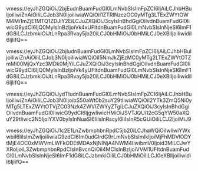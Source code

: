 
vmess://eyJhZGQiOiJ2bjEudnBuamFudGl0LmNvbSIsImFpZCI6IjAiLCJhbHBuIjoiIiwiZnAiOiIiLCJob3N0IjoiIiwiaWQiOiI1ZTRlNzczOC0yMTg3LTExZWYtOWM4Mi1mZjE1MTQ1ZDJiY2EiLCJuZXQiOiJ3cyIsInBhdGgiOiIvdnBuamFudGl0IiwicG9ydCI6IjQ0MyIsInBzIjoiVk4xUFItdnBuamFudGl0LmNvbSIsInNjeSI6ImF1dG8iLCJzbmkiOiJtLnRpa3Rvay5jb20iLCJ0bHMiOiJ0bHMiLCJ0eXBlIjoiIiwidiI6IjIifQ==

vmess://eyJhZGQiOiJ2bjIudnBuamFudGl0LmNvbSIsImFpZCI6IjAiLCJhbHBuIjoiIiwiZnAiOiIiLCJob3N0IjoiIiwiaWQiOiI5NmJkZjEzMC0yMTg2LTExZWYtOTZmMi00MjQxYzc3MDk0MjYiLCJuZXQiOiJ3cyIsInBhdGgiOiIvdnBuamFudGl0IiwicG9ydCI6IjQ0MyIsInBzIjoiVk4yUFItdnBuamFudGl0LmNvbSIsInNjeSI6ImF1dG8iLCJzbmkiOiJtLnRpa3Rvay5jb20iLCJ0bHMiOiJ0bHMiLCJ0eXBlIjoiIiwidiI6IjIifQ==

vmess://eyJhZGQiOiJydTIudnBuamFudGl0LmNvbSIsImFpZCI6IjAiLCJhbHBuIjoiIiwiZnAiOiIiLCJob3N0IjoibS50aWt0b2suY29tIiwiaWQiOiI2YTk3ZmQ5Ni0yMTg5LTExZWYtOTVjZC03Nzk4ZWVlZWYyZTgiLCJuZXQiOiJ3cyIsInBhdGgiOiIvdnBuamFudGl0IiwicG9ydCI6IjgwIiwicHMiOiJSVTJQUi12cG5qYW50aXQuY29tIiwic2N5IjoiYXV0byIsInNuaSI6IiIsInRscyI6IiIsInR5cGUiOiIiLCJ2IjoiMiJ9

vmess://eyJhZGQiOiJ1c2E1LnZwbmphbnRpdC5jb20iLCJhaWQiOiIwIiwiYWxwbiI6IiIsImZwIjoiIiwiaG9zdCI6Im0udGlrdG9rLmNvbSIsImlkIjoiMjFhMDVlODYtMjE4OC0xMWVmLWFkODEtMDAxNjNlNjA4NWM4IiwibmV0Ijoid3MiLCJwYXRoIjoiL3ZwbmphbnRpdCIsInBvcnQiOiI4MCIsInBzIjoiVVM1UFItdnBuamFudGl0LmNvbSIsInNjeSI6ImF1dG8iLCJzbmkiOiIiLCJ0bHMiOiIiLCJ0eXBlIjoiIiwidiI6IjIifQ==
